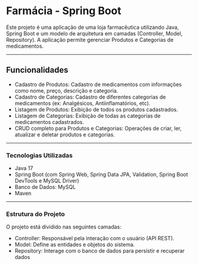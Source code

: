 # Farmácia - Spring Boot
Este projeto é uma aplicação de uma loja farmacêutica utilizando Java, Spring Boot e um modelo de arquitetura em camadas (Controller, Model, Repository). A aplicação permite gerenciar Produtos e Categorias de medicamentos.

---
## Funcionalidades

* Cadastro de Produtos: Cadastro de medicamentos com informações como nome, preço, descrição e categoria.
* Cadastro de Categorias: Cadastro de diferentes categorias de medicamentos (ex: Analgésicos, Antiinflamatórios, etc).
* Listagem de Produtos: Exibição de todos os produtos cadastrados.
* Listagem de Categorias: Exibição de todas as categorias de medicamentos cadastrados.
* CRUD completo para Produtos e Categorias: Operações de criar, ler, atualizar e deletar produtos e categorias.
---
### Tecnologias Utilizadas
* Java 17
* Spring Boot (com Spring Web, Spring Data JPA, Validation, Spring Boot DevTools e MySQL Driver)
* Banco de Dados: MySQL
* Maven
---
### Estrutura do Projeto
O projeto está dividido nas seguintes camadas:

* Controller: Responsável pela interação com o usuário (API REST).
* Model: Define as entidades e objetos do sistema.
* Repository: Interage com o banco de dados para persistir e recuperar dados
